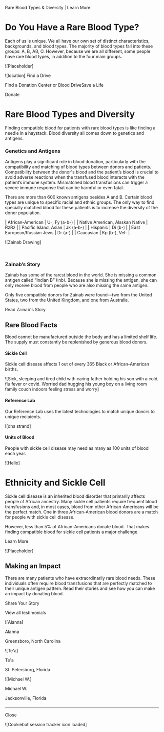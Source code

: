 Rare Blood Types & Diversity | Learn More

# Do You Have a Rare Blood Type?

Each of us is unique. We all have our own set of distinct characteristics, backgrounds, and blood types. The majority of blood types fall into these groups: A, B, AB, O. However, because we are all different, some people have rare blood types, in addition to the four main groups. 

![Placeholder]

 ![location]  Find a Drive

Find a Donation Center or Blood DriveSave a Life

Donate

# Rare Blood Types and Diversity

Finding compatible blood for patients with rare blood types is like finding a needle in a haystack. Blood diversity all comes down to genetics and antigens. 

### Genetics and Antigens

Antigens play a significant role in blood donation, particularly with the compatibility and matching of blood types between donors and patients. Compatibility between the donor's blood and the patient’s blood is crucial to avoid adverse reactions when the transfused blood interacts with the patient’s immune system. Mismatched blood transfusions can trigger a severe immune response that can be harmful or even fatal.

There are more than 600 known antigens besides A and B. Certain blood types are unique to specific racial and ethnic groups. The only way to find specially matched blood for these patients is to increase the diversity of the donor population.

| African-American                | U-, Fy (a-b-) |
| Native American, Alaskan Native | RzRz          |
| Pacific Island, Asian           | Jk (a-b-)     |
| Hispanic                        | Di (b-)       |
| East European/Russian Jews      | Dr (a-)       |
| Caucasian                       | Kp (b-), Vel- |

![Zainab Drawing]

 

### Zainab’s Story

Zainab has some of the rarest blood in the world. She is missing a common antigen called “Indian B” (Inb). Because she is missing the antigen, she can only receive blood from people who are also missing the same antigen.  
  
Only five compatible donors for Zainab were found—two from the United States, two from the United Kingdom, and one from Australia.

 Read Zainab's Story 

## Rare Blood Facts

Blood cannot be manufactured outside the body and has a limited shelf life. The supply must constantly be replenished by generous blood donors.

#### Sickle Cell

Sickle cell disease affects 1 out of every 365 Black or African-American births.

![Sick, sleeping and tired child with caring father holding his son with a cold, flu fever or covid. Worried dad hugging his young boy on a living room family couch indoors feeling stress and worry]

#### Reference Lab

Our Reference Lab uses the latest technologies to match unique donors to unique recipients.

![dna strand]

#### Units of Blood

People with sickle cell disease may need as many as 100 units of blood each year.

![Hello]

# Ethnicity and Sickle Cell

Sickle cell disease is an inherited blood disorder that primarily affects people of African ancestry. Many sickle cell patients require frequent blood transfusions and, in most cases, blood from other African-Americans will be the perfect match. One in three African-American blood donors are a match for people with sickle cell disease.

However, less than 5% of African-Americans donate blood. That makes finding compatible blood for sickle cell patients a major challenge. 

Learn More

![Placeholder]

## Making an Impact

There are many patients who have extraordinarily rare blood needs. These individuals often require blood transfusions that are perfectly matched to their unique antigen pattern. Read their stories and see how you can make an impact by donating blood. 

 Share Your Story 

 View all testimonials 

 ![Alanna] 

Alanna

Greensboro, North Carolina

 ![Te'a] 

Te'a

St. Petersburg, Florida

 ![Michael W.] 

Michael W.

Jacksonville, Florida

##### 

* * *

 Close 

![Cookiebot session tracker icon loaded]